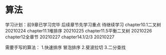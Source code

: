 # 算法
学习计划：前9章已学习完毕
后续章节先学习重点 待继续学习
chapter10.1二叉树 20210224
chapter11.1堆排序 20210225
chapter11.5平衡二叉树 20210226
chapter12全章节 20210227
chapter14.1/2/3 20210227

需要手写的算法：
1.快速排序 冒泡排序 
2.斐波拉切
3.二分查找



